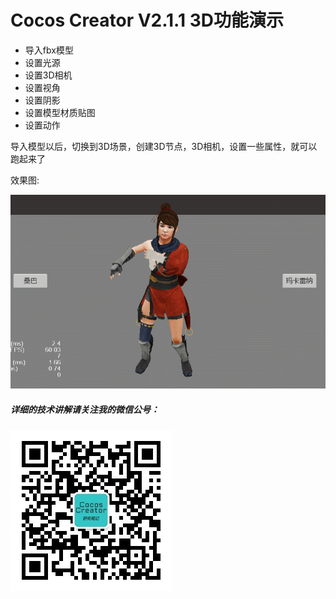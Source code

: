 # Cocos Creator V2.1.1 3D功能演示
- 导入fbx模型
- 设置光源
- 设置3D相机
- 设置视角
- 设置阴影
- 设置模型材质贴图
- 设置动作

导入模型以后，切换到3D场景，创建3D节点，3D相机，设置一些属性，就可以跑起来了

效果图:

![demo](GIF.gif)

##### 详细的技术讲解请关注我的微信公号：
![微信二维码](wechat_small.jpg)